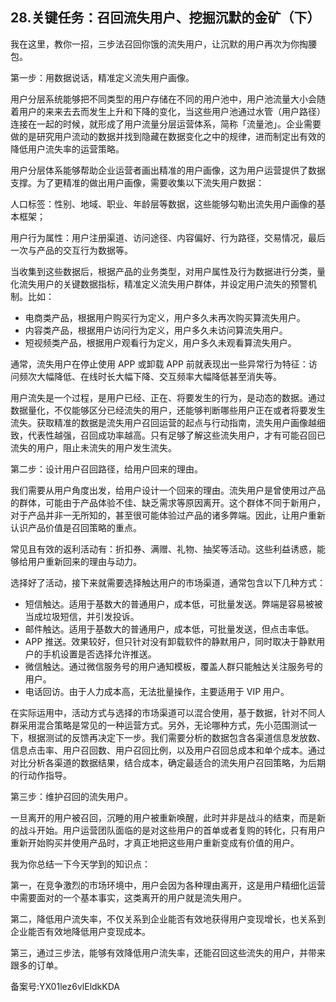 ## 28.关键任务：召回流失用户、挖掘沉默的金矿（下）
我在这里，教你一招，三步法召回你饿的流失用户，让沉默的用户再次为你掏腰包。


第一步：用数据说话，精准定义流失用户画像。


用户分层系统能够把不同类型的用户存储在不同的用户池中，用户池流量大小会随着用户的来来去去而发生上升和下降的变化，当这些用户池通过水管（用户路径）连接在一起的时候，就形成了用户流量分层运营体系，简称「流量池」。企业需要做的是研究用户流动的数据并找到隐藏在数据变化之中的规律，进而制定出有效的降低用户流失率的运营策略。


用户分层体系能够帮助企业运营者画出精准的用户画像，这为用户运营提供了数据支撑。为了更精准的做出用户画像，需要收集以下流失用户数据：


人口标签：性别、地域、职业、年龄层等数据，这些能够勾勒出流失用户画像的基本框架；


用户行为属性：用户注册渠道、访问途径、内容偏好、行为路径，交易情况，最后一次与产品的交互行为数据等。


当收集到这些数据后，根据产品的业务类型，对用户属性及行为数据进行分类，量化流失用户的关键数据指标，精准定义流失用户群体，并设定用户流失的预警机制。比如：


* 电商类产品，根据用户购买行为定义，用户多久未再次购买算流失用户。
* 内容类产品，根据用户访问行为定义，用户多久未访问算流失用户。
* 短视频类产品，根据用户观看行为定义，用户多久未观看算流失用户。

通常，流失用户在停止使用 APP 或卸载 APP 前就表现出一些异常行为特征：访问频次大幅降低、在线时长大幅下降、交互频率大幅降低甚至消失等。


用户流失是一个过程，是用户已经、正在、将要发生的行为，是动态的数据。通过数据量化，不仅能够区分已经流失的用户，还能够判断哪些用户正在或者将要发生流失。获取精准的数据是流失用户召回运营的起点与行动指南，流失用户画像越细致，代表性越强，召回成功率越高。只有足够了解这些流失用户，才有可能召回已流失的用户，阻止未流失的用户发生流失。


第二步：设计用户召回路径，给用户回来的理由。


我们需要从用户角度出发，给用户设计一个回来的理由。流失用户是曾使用过产品的群体，可能由于产品体验不佳、缺乏需求等原因离开。这个群体不同于新用户，对于产品并非一无所知的，甚至很可能体验过产品的诸多弊端。因此，让用户重新认识产品价值是召回策略的重点。


常见且有效的返利活动有：折扣券、满赠、礼物、抽奖等活动。这些利益诱惑，能够给用户重新回来的理由与动力。


选择好了活动，接下来就需要选择触达用户的市场渠道，通常包含以下几种方式：


* 短信触达。适用于基数大的普通用户，成本低，可批量发送。弊端是容易被被当成垃圾短信，并引发投诉。
* 邮件触达。适用于基数大的普通用户，成本低，可批量发送，但点击率低。
* APP 推送。效果较好，但只针对没有卸载软件的静默用户，同时取决于静默用户的手机设置是否选择允许推送。
* 微信触达。通过微信服务号的用户通知模板，覆盖人群只能触达关注服务号的用户。
* 电话回访。由于人力成本高，无法批量操作，主要适用于 VIP 用户。

在实际运用中，活动方式与选择的市场渠道可以混合使用，基于数据，针对不同人群采用混合策略是常见的一种运营方式。另外，无论哪种方式，先小范围测试一下，根据测试的反馈再决定下一步。我们需要分析的数据包含各渠道信息发放数、信息点击率、用户召回数、用户召回比例，以及用户召回总成本和单个成本。通过对比分析各渠道的数据结果，结合成本，确定最适合的流失用户召回策略，为后期的行动作指导。


第三步：维护召回的流失用户。


一旦离开的用户被召回，沉睡的用户被重新唤醒，此时并非是战斗的结束，而是新的战斗开始。用户运营团队面临的是对这些用户的首单或者复购的转化，只有用户重新开始购买并使用产品时，才真正地把这些用户重新变成有价值的用户。


我为你总结一下今天学到的知识点：


第一，在竞争激烈的市场环境中，用户会因为各种理由离开，这是用户精细化运营中需要面对的一个基本事实，这类离开的用户就是流失用户。


第二，降低用户流失率，不仅关系到企业能否有效地获得用户变现增长，也关系到企业能否有效地降低用户变现成本。


第三，通过三步法，能够有效降低用户流失率，还能召回这些流失的用户，并带来跟多的订单。


备案号:YX01lez6vlEldkKDA

